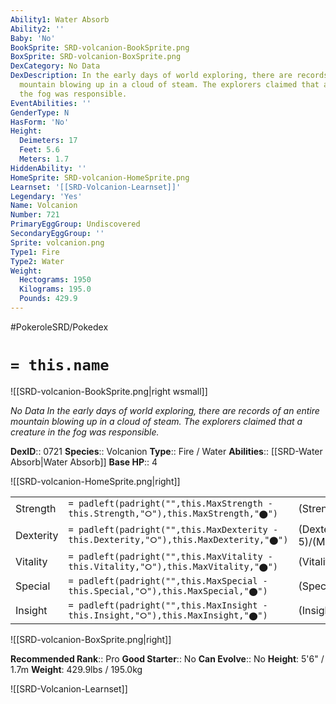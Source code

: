 ```yaml
---
Ability1: Water Absorb
Ability2: ''
Baby: 'No'
BookSprite: SRD-volcanion-BookSprite.png
BoxSprite: SRD-volcanion-BoxSprite.png
DexCategory: No Data
DexDescription: In the early days of world exploring, there are records of an entire
  mountain blowing up in a cloud of steam. The explorers claimed that a creature in
  the fog was responsible.
EventAbilities: ''
GenderType: N
HasForm: 'No'
Height:
  Deimeters: 17
  Feet: 5.6
  Meters: 1.7
HiddenAbility: ''
HomeSprite: SRD-volcanion-HomeSprite.png
Learnset: '[[SRD-Volcanion-Learnset]]'
Legendary: 'Yes'
Name: Volcanion
Number: 721
PrimaryEggGroup: Undiscovered
SecondaryEggGroup: ''
Sprite: volcanion.png
Type1: Fire
Type2: Water
Weight:
  Hectograms: 1950
  Kilograms: 195.0
  Pounds: 429.9
---
```


#PokeroleSRD/Pokedex

# `= this.name`

![[SRD-volcanion-BookSprite.png|right wsmall]]

*No Data*
*In the early days of world exploring, there are records of an entire mountain blowing up in a cloud of steam. The explorers claimed that a creature in the fog was responsible.*

**DexID**:: 0721
**Species**:: Volcanion
**Type**:: Fire / Water
**Abilities**:: [[SRD-Water Absorb|Water Absorb]]
**Base HP**:: 4

![[SRD-volcanion-HomeSprite.png|right]]

|           |                                                                                        |                                          |
| --------- | -------------------------------------------------------------------------------------- | ---------------------------------------- |
| Strength  | `= padleft(padright("",this.MaxStrength - this.Strength,"⭘"),this.MaxStrength,"⬤")`    | (Strength::6)/(MaxStrength::6)   |
| Dexterity | `= padleft(padright("",this.MaxDexterity - this.Dexterity,"⭘"),this.MaxDexterity,"⬤")` | (Dexterity:: 5)/(MaxDexterity::5) |
| Vitality  | `= padleft(padright("",this.MaxVitality - this.Vitality,"⭘"),this.MaxVitality,"⬤")`    | (Vitality::7)/(MaxVitality::7)   |
| Special   | `= padleft(padright("",this.MaxSpecial - this.Special,"⭘"),this.MaxSpecial,"⬤")`       | (Special::7)/(MaxSpecial::7)     |
| Insight   | `= padleft(padright("",this.MaxInsight - this.Insight,"⭘"),this.MaxInsight,"⬤")`       | (Insight::5)/(MaxInsight::5)     |

![[SRD-volcanion-BoxSprite.png|right]]

**Recommended Rank**:: Pro
**Good Starter**:: No
**Can Evolve**:: No
**Height**: 5'6" / 1.7m
**Weight**: 429.9lbs / 195.0kg

![[SRD-Volcanion-Learnset]]